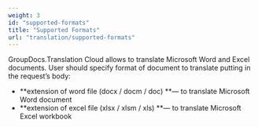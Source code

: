 ```yaml
---
weight: 3
id: "supported-formats"
title: "Supported Formats"
url: "translation/supported-formats"
---
```


GroupDocs.Translation Cloud allows to translate Microsoft Word and Excel documents. User should specify format of document to translate putting in the request’s body:

* **extension of word file (docx / docm / doc) **— to translate Microsoft Word document
* **extension of excel file (xlsx / xlsm / xls) **— to translate Microsoft Excel workbook